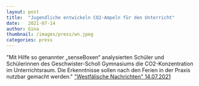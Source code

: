 ```yaml
---
layout: post
title:  "Jugendliche entwickeln CO2-Ampeln für den Unterricht"
date:   2021-07-14
author: Gina
thumbnail: /images/press/wn.jpeg
categories: press
---
```

"Mit Hilfe so genannter „senseBoxen“ analysierten Schüler und Schülerinnen des Geschwister-Scholl Gymnasiums die CO2-Konzentration im Unterrichtsraum. Die Erkenntnisse sollen nach den Ferien in der Praxis nutzbar gemacht werden."
<a href="https://www.wn.de/muenster/stadtteile/kinderhaus/jugendliche-entwickeln-co2-ampeln-fur-den-unterricht-1773946?pid=true" target="_blank">"Westfälische Nachrichten" 14.07.2021</a>
